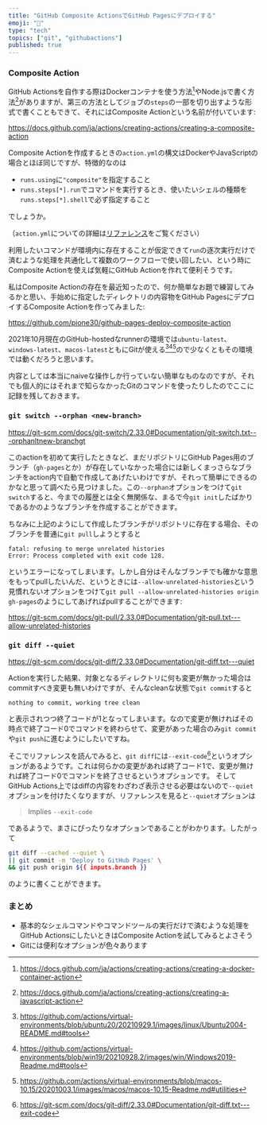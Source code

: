 ```yaml
---
title: "GitHub Composite ActionsでGitHub Pagesにデプロイする"
emoji: "🎼"
type: "tech"
topics: ["git", "githubactions"]
published: true
---
```


### Composite Action

GitHub Actionsを自作する際はDockerコンテナを使う方法[^creating-a-docker-container-action]やNode.jsで書く方法[^https://docs.github.com/ja/actions/creating-actions/creating-a-javascript-action]がありますが、第三の方法としてジョブの`steps`の一部を切り出すような形式で書くこともできて、それにはComposite Actionという名前が付いています:

https://docs.github.com/ja/actions/creating-actions/creating-a-composite-action

Composite Actionを作成するときの`action.yml`の構文はDockerやJavaScriptの場合とほぼ同じですが、特徴的なのは

- `runs.using`に`"composite"`を指定すること
- `runs.steps[*].run`でコマンドを実行するとき、使いたいシェルの種類を`runs.steps[*].shell`で必ず指定すること

でしょうか。

（`action.yml`についての詳細は[リファレンス](https://docs.github.com/ja/actions/creating-actions/metadata-syntax-for-github-actions#runs-for-composite-actions)をご覧ください）

利用したいコマンドが環境内に存在することが仮定できて`run`の逐次実行だけで済むような処理を共通化して複数のワークフローで使い回したい、という時にComposite Actionを使えば気軽にGitHub Actionを作れて便利そうです。

私はComposite Actionの存在を最近知ったので、何か簡単なお題で練習してみるかと思い、手始めに指定したディレクトリの内容物をGitHub PagesにデプロイするComposite Actionを作ってみました:

<https://github.com/pione30/github-pages-deploy-composite-action>

2021年10月現在のGitHub-hostedなrunnerの環境では`ubuntu-latest`、`windows-latest`、`macos-latest`ともにGitが使える[^Ubuntu2004-README.md#tools][^Windows2019-Readme.md#tools][^macos-10.15-Readme.md#utilities]ので少なくともその環境では動くだろうと思います。

内容としては本当にnaiveな操作しか行っていない簡単なものなのですが、それでも個人的にはそれまで知らなかったGitのコマンドを使ったりしたのでここに記録を残しておきます。

### `git switch --orphan <new-branch>`

https://git-scm.com/docs/git-switch/2.33.0#Documentation/git-switch.txt---orphanltnew-branchgt

このactionを初めて実行したときなど、まだリポジトリにGitHub Pages用のブランチ（`gh-pages`とか）が存在していなかった場合には新しくまっさらなブランチをaction内で自動で作成してあげたいわけですが、それって簡単にできるのかなと思って調べたら見つけました。この`--orphan`オプションをつけて`git switch`すると、今までの履歴とは全く無関係な、まるで今`git init`したばかりであるかのようなブランチを作成することができます。

ちなみに上記のようにして作成したブランチがリポジトリに存在する場合、そのブランチを普通に`git pull`しようとすると

```
fatal: refusing to merge unrelated histories
Error: Process completed with exit code 128.
```

というエラーになってしまいます。しかし自分はそんなブランチでも確かな意思をもってpullしたいんだ、というときには`--allow-unrelated-histories`という見慣れないオプションをつけて`git pull --allow-unrelated-histories origin gh-pages`のようにしてあげればpullすることができます:

https://git-scm.com/docs/git-pull/2.33.0#Documentation/git-pull.txt---allow-unrelated-histories

### `git diff --quiet`

https://git-scm.com/docs/git-diff/2.33.0#Documentation/git-diff.txt---quiet

Actionを実行した結果、対象となるディレクトリに何も変更が無かった場合はcommitすべき変更も無いわけですが、そんなcleanな状態で`git commit`すると

```
nothing to commit, working tree clean
```

と表示されつつ終了コードが1となってしまいます。なので変更が無ければその時点で終了コード0でコマンドを終わらせて、変更があった場合のみ`git commit`や`git push`に進むようにしたいですね。

そこでリファレンスを読んでみると、`git diff`には`--exit-code`[^git-diff.txt---exit-code]というオプションがあるようです。これは何らかの変更があれば終了コード1で、変更が無ければ終了コード0でコマンドを終了させるというオプションです。
そしてGitHub Actions上ではdiffの内容をわざわざ表示させる必要はないので`--quiet`オプションを付けたくなりますが、リファレンスを見ると`--quiet`オプションは

> Implies `--exit-code`

であるようで、まさにぴったりなオプションであることがわかります。したがって

```bash
git diff --cached --quiet \
|| git commit -m 'Deploy to GitHub Pages' \
&& git push origin ${{ inputs.branch }}
```

のように書くことができます。

### まとめ

* 基本的なシェルコマンドやコマンドツールの実行だけで済むような処理をGitHub ActionsにしたいときはComposite Actionを試してみるとよさそう
* Gitには便利なオプションが色々あります

[^creating-a-docker-container-action]: https://docs.github.com/ja/actions/creating-actions/creating-a-docker-container-action

[^https://docs.github.com/ja/actions/creating-actions/creating-a-javascript-action]: https://docs.github.com/ja/actions/creating-actions/creating-a-javascript-action

[^Ubuntu2004-README.md#tools]: https://github.com/actions/virtual-environments/blob/ubuntu20/20210929.1/images/linux/Ubuntu2004-README.md#tools

[^Windows2019-Readme.md#tools]: https://github.com/actions/virtual-environments/blob/win19/20210928.2/images/win/Windows2019-Readme.md#tools

[^macos-10.15-Readme.md#utilities]: https://github.com/actions/virtual-environments/blob/macos-10.15/20201003.1/images/macos/macos-10.15-Readme.md#utilities

[^git-diff.txt---exit-code]: https://git-scm.com/docs/git-diff/2.33.0#Documentation/git-diff.txt---exit-code